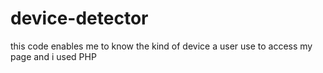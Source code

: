 # device-detector
this code enables me to know the kind of device a user use to access my page and i used PHP
